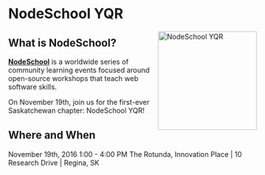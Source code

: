 # NodeSchool YQR

<img src="https://github.com/nodeschool/regina-sk/blob/gh-pages/assets/images/nodeschool-yqr.png" alt="NodeSchool YQR" width="200px" height="200px" style="float: right;" />

## What is NodeSchool?

[**NodeSchool**](http://nodeschool.io) is a worldwide series of community learning events focused around open-source workshops that teach web software skills.

On November 19th, join us for the first-ever Saskatchewan chapter: NodeSchool YQR! 

## Where and When

November 19th, 2016
1:00 - 4:00 PM
The Rotunda, Innovation Place | 10 Research Drive | Regina, SK
